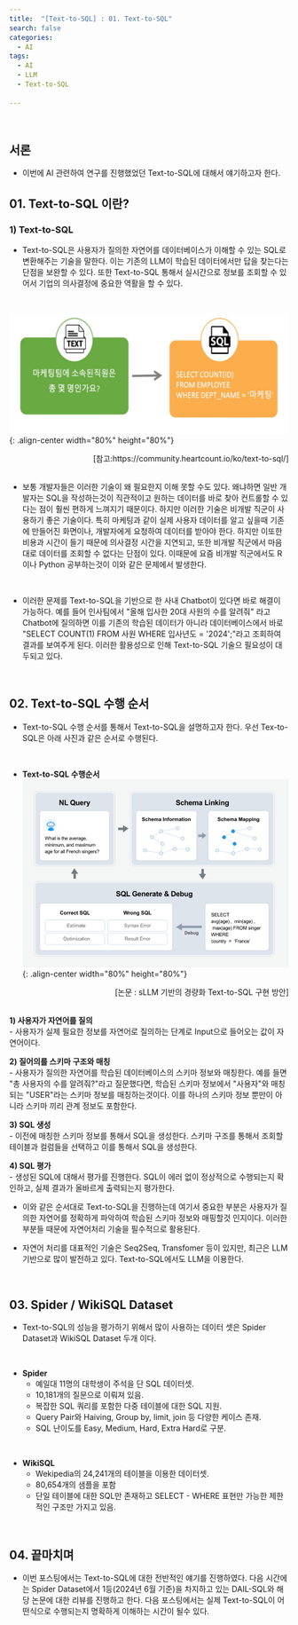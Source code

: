 ```yaml
---
title:  "[Text-to-SQL] : 01. Text-to-SQL"
search: false
categories:
  - AI
tags:
  - AI
  - LLM
  - Text-to-SQL

---
```

<br/>

## 서론
  * 이번에 AI 관련하여 연구를 진행했었던 Text-to-SQL에 대해서 얘기하고자 한다. 

## 01. Text-to-SQL 이란?
### 1) Text-to-SQL 
  * Text-to-SQL은 사용자가 질의한 자연어를 데이터베이스가 이해할 수 있는 SQL로 변환해주는 기술을 말한다. 이는 기존의 LLM이 학습된 데이터에서만 답을 찾는다는 단점을 보완할 수 있다. 또한 Text-to-SQL 통해서 실시간으로 정보를 조회할 수 있어서 기업의 의사결정에 중요한 역활을 할 수 있다. 
  <br/>

  ![image-center](/assets/images/2024-06-17-Text-to-SQL-01.jpg){: .align-center width="80%" height="80%"}
  <div style="text-align: right"> [참고:https://community.heartcount.io/ko/text-to-sql/] </div>
  <br/>


  * 보통 개발자들은 이러한 기술이 왜 필요한지 이해 못할 수도 있다. 왜냐하면 일반 개발자는 SQL을 작성하는것이 직관적이고 원하는 데이터를 바로 찾아 컨트롤할 수 있다는 점이 훨씬 편하게 느껴지기 때문이다. 하지만 이러한 기술은 비개발 직군이 사용하기 좋은 기술이다. 특히 마케팅과 같이 실제 사용자 데이터를 알고 싶을때 기존에 만들어진 화면이나, 개발자에게 요청하여 데이터를 받아야 한다. 하지만 이또한 비용과 시간이 들기 때문에 의사결정 시간을 지연되고, 또한 비개발 직군에서 마음대로 데이터를 조회할 수 없다는 단점이 있다. 이때문에 요즘 비개발 직군에서도 R이나 Python 공부하는것이 이와 같은 문제에서 발생한다. 
  <br/>

  * 이러한 문제를 Text-to-SQL을 기반으로 한 사내 Chatbot이 있다면 바로 해결이 가능하다. 예를 들어 인사팀에서 "올해 입사한 20대 사원의 수를 알려줘" 라고 Chatbot에 질의하면 이를 기존의 학습된 데이터가 아니라 데이터베이스에서 바로 "SELECT COUNT(1) FROM 사원 WHERE 입사년도 =  '2024';"라고 조회하여 결과를 보여주게 된다. 이러한 활용성으로 인해 Text-to-SQL 기술으 필요성이 대두되고 있다.
  <br/>

## 02. Text-to-SQL 수행 순서
  * Text-to-SQL 수행 순서를 통해서 Text-to-SQL을 설명하고자 한다. 우선 Tex-to-SQL은 아래 사진과 같은 순서로 수행된다. 
  <br/>

  * **Text-to-SQL 수행순서**
   ![image-center](/assets/images/2024-06-17-Text-to-SQL-02.jpg){: .align-center width="80%" height="80%"}
  <div style="text-align: right"> [논문 : sLLM 기반의 경량화 Text-to-SQL 구현 방안] </div>
  <br/>

  **1) 사용자가 자연어를 질의**<br/>
    - 사용자가 실제 필요한 정보를 자연어로 질의하는 단계로 Input으로 들어오는 값이 자연어이다.
    <br/>

  **2) 질어의를 스키마 구조와 매칭**<br/>
    - 사용자가 질의한 자연어를 학습된 데이터베이스의 스키마 정보와 매칭한다. 예를 들면 "총 사용자의 수를 알려줘?"라고 질문했다면, 학습된 스키마 정보에서 "사용자"와 매칭되는 "USER"라는 스키마 정보를 매칭하는것이다. 이를 하나의 스키마 정보 뿐만이 아니라 스키마 끼리 관계 정보도 포함한다.
    <br/>

  **3) SQL 생성**<br/>
    - 이전에 매칭한 스키마 정보를 통해서 SQL을 생성한다. 스키마 구조를 통해서 조회할 테이블과 컬럼들을 선택하고 이를 통해서 SQL을 생성한다.
    <br/>

  **4) SQL 평가**<br/>
    - 생성된 SQL에 대해서 평가를 진행한다. SQL이 에러 없이 정상적으로 수행되는지 확인하고, 실제 결과가 올바르게 출력되는지 평가한다.
    <br/>

  * 이와 같은 순서대로 Text-to-SQL을 진행하는데 여기서 중요한 부분은 사용자가 질의한 자연어를 정확하게 파악하여 학습된 스키마 정보와 매핑할것 인지이다. 이러한 부분들 때문에 자연어처리 기술을 필수적으로 활용된다.
    <br/>

  * 자연어 처리를 대표적인 기술은 Seq2Seq, Transfomer 등이 있지만, 최근은 LLM 기반으로 많이 발전하고 있다. Text-to-SQL에서도 LLM을 이용한다. 
  <br/>

  

## 03. Spider / WikiSQL Dataset
  * Text-to-SQL의 성능을 평가하기 위해서 많이 사용하는 데이터 셋은 Spider Dataset과 WikiSQL Dataset 두개 이다. 
  <br/>

  * **Spider**
    - 예일대 11명의 대학생이 주석을 단 SQL 데이터셋.
    - 10,181개의 질문으로 이뤄져 있음.
    - 복잡한 SQL 쿼리를 포함한 다중 테이블에 대한 SQL 지원.
    - Query Pair와 Haiving, Group by, limit, join 등 다양한 케이스 존재.
    - SQL 난이도를 Easy, Medium, Hard, Extra Hard로 구분.
  <br/>

  * **WikiSQL**
    - Wekipedia의 24,241개의 테이블을 이용한 데이터셋.
    - 80,654개의 샘플을 포함
    - 단일 테이블에 대한 SQL만 존재하고 SELECT - WHERE 표현만 가능한 제한적인 구조만 가지고 있음. 
  <br/>

## 04. 끝마치며
  * 이번 포스팅에서는 Text-to-SQL에 대한 전반적인 얘기를 진행하였다. 다음 시간에는 Spider Dataset에서 1등(2024년 6월 기준)을 차지하고 있는 DAIL-SQL와 해당 논문에 대한 리뷰를 진행하고 한다. 다음 포스팅에서는 실제 Text-to-SQL이 어떤식으로 수행되는지 명확하게 이해하는 시간이 될수 있다. 
